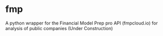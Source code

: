 # fmp
A python wrapper for the Financial Model Prep pro API (fmpcloud.io) for analysis of public companies (Under Construction)
